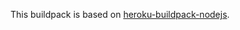 This buildpack is based on [heroku-buildpack-nodejs](https://github.com/heroku/heroku-buildpack-nodejs).
